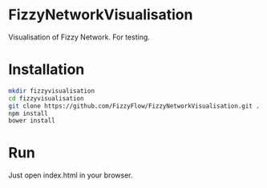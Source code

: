# FizzyNetworkVisualisation
Visualisation of Fizzy Network. For testing.

# Installation

```bash
mkdir fizzyvisualisation
cd fizzyvisualisation
git clone https://github.com/FizzyFlow/FizzyNetworkVisualisation.git .
npm install
bower install
```
# Run

Just open index.html in your browser.
